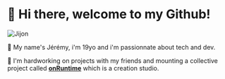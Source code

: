 # 👋 Hi there, welcome to my Github!

![Jijon](https://cdn.onruntime.com/img/jerem/rain.jpg)

👦 My name's Jérémy, i'm 19yo and i'm passionnate about tech and dev.

🧠 I'm hardworking on projects with my friends and mounting a collective project called **[onRuntime](https://github.com/onRuntime)** which is a creation studio.
